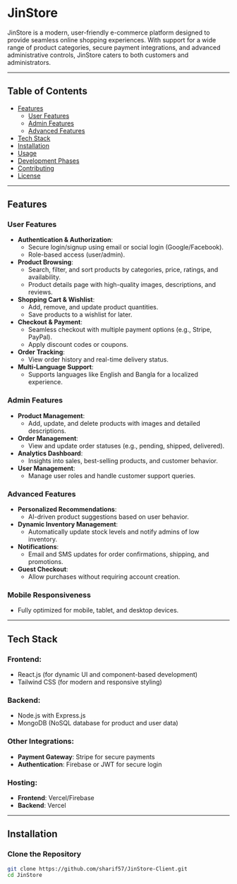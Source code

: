 # JinStore

JinStore is a modern, user-friendly e-commerce platform designed to provide seamless online shopping experiences. With support for a wide range of product categories, secure payment integrations, and advanced administrative controls, JinStore caters to both customers and administrators.

---

## **Table of Contents**
- [Features](#features)
  - [User Features](#user-features)
  - [Admin Features](#admin-features)
  - [Advanced Features](#advanced-features)
- [Tech Stack](#tech-stack)
- [Installation](#installation)
- [Usage](#usage)
- [Development Phases](#development-phases)
- [Contributing](#contributing)
- [License](#license)

---

## **Features**

### **User Features**
- **Authentication & Authorization**:
  - Secure login/signup using email or social login (Google/Facebook).
  - Role-based access (user/admin).
- **Product Browsing**:
  - Search, filter, and sort products by categories, price, ratings, and availability.
  - Product details page with high-quality images, descriptions, and reviews.
- **Shopping Cart & Wishlist**:
  - Add, remove, and update product quantities.
  - Save products to a wishlist for later.
- **Checkout & Payment**:
  - Seamless checkout with multiple payment options (e.g., Stripe, PayPal).
  - Apply discount codes or coupons.
- **Order Tracking**:
  - View order history and real-time delivery status.
- **Multi-Language Support**:
  - Supports languages like English and Bangla for a localized experience.

### **Admin Features**
- **Product Management**:
  - Add, update, and delete products with images and detailed descriptions.
- **Order Management**:
  - View and update order statuses (e.g., pending, shipped, delivered).
- **Analytics Dashboard**:
  - Insights into sales, best-selling products, and customer behavior.
- **User Management**:
  - Manage user roles and handle customer support queries.

### **Advanced Features**
- **Personalized Recommendations**:
  - AI-driven product suggestions based on user behavior.
- **Dynamic Inventory Management**:
  - Automatically update stock levels and notify admins of low inventory.
- **Notifications**:
  - Email and SMS updates for order confirmations, shipping, and promotions.
- **Guest Checkout**:
  - Allow purchases without requiring account creation.

### **Mobile Responsiveness**
- Fully optimized for mobile, tablet, and desktop devices.

---

## **Tech Stack**
### **Frontend**:
- React.js (for dynamic UI and component-based development)
- Tailwind CSS (for modern and responsive styling)

### **Backend**:
- Node.js with Express.js 
- MongoDB (NoSQL database for product and user data)

### **Other Integrations**:
- **Payment Gateway**: Stripe for secure payments
- **Authentication**: Firebase or JWT for secure login

### **Hosting**:
- **Frontend**: Vercel/Firebase
- **Backend**: Vercel

---

## **Installation**

### **Clone the Repository**
```bash
git clone https://github.com/sharif57/JinStore-Client.git
cd JinStore
